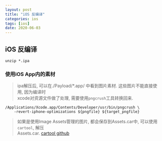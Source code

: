 ```yaml
---
layout: post
title: "iOS 反编译"
categories: ios
tags: [ios]
date: 2020-06-03
---
```


## iOS 反编译

    unzip *.ipa

### 使用iOS App内的素材

> ipa解压后, 可以在./Payload/*.app/ 中看到图片素材. 这些图片不能直接使用, 因为编译时  
> xcode对资源文件做了处理, 需要使用`pngcrush`工具转换回来.

    /Applications/Xcode.app/Contents/Developer/usr/bin/pngcrush \
        -revert-iphone-optimizations ${pngfile} ${target_pngfile}

> 如果是使用Image Assets管理的图片, 都会保存到Assets.car中, 可以使用`cartool`, 解压  
> Assets.car. [cartool github](https://link.jianshu.com/?t=https://github.com/steventroughtonsmith/cartool)
